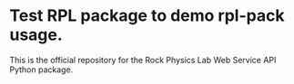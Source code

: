 # Test RPL package to demo rpl-pack usage.

This is the official repository for the Rock Physics Lab Web Service API Python package.
